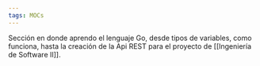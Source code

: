 ```yaml
---
tags: MOCs
---
```

Sección en donde aprendo el lenguaje Go, desde tipos de variables, como funciona, hasta la creación de la Api REST para el proyecto de [[Ingeniería de Software II]].


